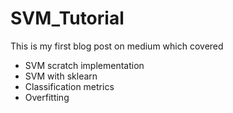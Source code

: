 # SVM_Tutorial

This is my first blog post on medium which covered

* SVM scratch implementation
* SVM with sklearn
* Classification metrics
* Overfitting
